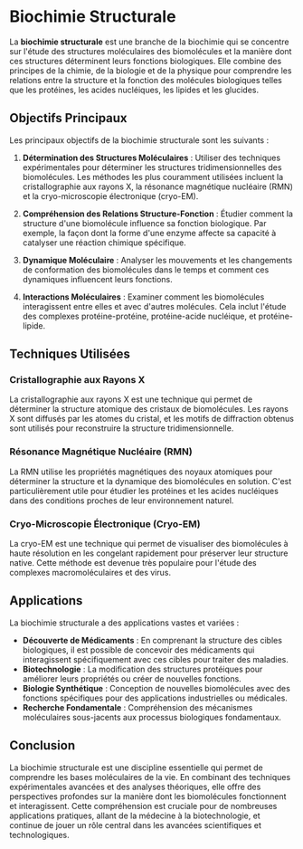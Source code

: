# Biochimie Structurale

La **biochimie structurale** est une branche de la biochimie qui se concentre sur l'étude des structures moléculaires des biomolécules et la manière dont ces structures déterminent leurs fonctions biologiques. Elle combine des principes de la chimie, de la biologie et de la physique pour comprendre les relations entre la structure et la fonction des molécules biologiques telles que les protéines, les acides nucléiques, les lipides et les glucides.

## Objectifs Principaux

Les principaux objectifs de la biochimie structurale sont les suivants :

1. **Détermination des Structures Moléculaires** : Utiliser des techniques expérimentales pour déterminer les structures tridimensionnelles des biomolécules. Les méthodes les plus couramment utilisées incluent la cristallographie aux rayons X, la résonance magnétique nucléaire (RMN) et la cryo-microscopie électronique (cryo-EM).

2. **Compréhension des Relations Structure-Fonction** : Étudier comment la structure d'une biomolécule influence sa fonction biologique. Par exemple, la façon dont la forme d'une enzyme affecte sa capacité à catalyser une réaction chimique spécifique.

3. **Dynamique Moléculaire** : Analyser les mouvements et les changements de conformation des biomolécules dans le temps et comment ces dynamiques influencent leurs fonctions.

4. **Interactions Moléculaires** : Examiner comment les biomolécules interagissent entre elles et avec d'autres molécules. Cela inclut l'étude des complexes protéine-protéine, protéine-acide nucléique, et protéine-lipide.

## Techniques Utilisées

### Cristallographie aux Rayons X

La cristallographie aux rayons X est une technique qui permet de déterminer la structure atomique des cristaux de biomolécules. Les rayons X sont diffusés par les atomes du cristal, et les motifs de diffraction obtenus sont utilisés pour reconstruire la structure tridimensionnelle.

### Résonance Magnétique Nucléaire (RMN)

La RMN utilise les propriétés magnétiques des noyaux atomiques pour déterminer la structure et la dynamique des biomolécules en solution. C'est particulièrement utile pour étudier les protéines et les acides nucléiques dans des conditions proches de leur environnement naturel.

### Cryo-Microscopie Électronique (Cryo-EM)

La cryo-EM est une technique qui permet de visualiser des biomolécules à haute résolution en les congelant rapidement pour préserver leur structure native. Cette méthode est devenue très populaire pour l'étude des complexes macromoléculaires et des virus.

## Applications

La biochimie structurale a des applications vastes et variées :

- **Découverte de Médicaments** : En comprenant la structure des cibles biologiques, il est possible de concevoir des médicaments qui interagissent spécifiquement avec ces cibles pour traiter des maladies.
- **Biotechnologie** : La modification des structures protéiques pour améliorer leurs propriétés ou créer de nouvelles fonctions.
- **Biologie Synthétique** : Conception de nouvelles biomolécules avec des fonctions spécifiques pour des applications industrielles ou médicales.
- **Recherche Fondamentale** : Compréhension des mécanismes moléculaires sous-jacents aux processus biologiques fondamentaux.

## Conclusion

La biochimie structurale est une discipline essentielle qui permet de comprendre les bases moléculaires de la vie. En combinant des techniques expérimentales avancées et des analyses théoriques, elle offre des perspectives profondes sur la manière dont les biomolécules fonctionnent et interagissent. Cette compréhension est cruciale pour de nombreuses applications pratiques, allant de la médecine à la biotechnologie, et continue de jouer un rôle central dans les avancées scientifiques et technologiques.